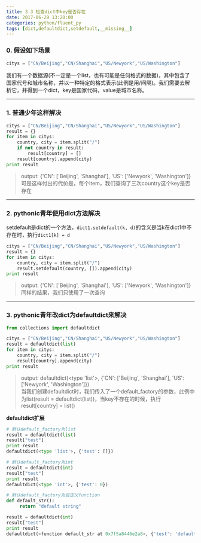 ```yaml
---
title: 3.3 检查dict中key是否存在
date: 2017-06-29 13:20:00
categories: python/fluent_py
tags: [dict,defaultdict,setdefault,__missing__]
---
```


### 0. 假设如下场景
``` python
citys = ["CN/Beijing","CN/Shanghai","US/Newyork","US/Washington"]
```
我们有一个数据源(不一定是一个list，也有可能是任何格式的数据)，其中包含了国家代号和城市名称，并以一种特定的格式表示(此例是用/间隔)。我们需要去解析它，并得到一个dict，key是国家代码，value是城市名称。

---

### 1. 普通少年这样解决
``` python
citys = ["CN/Beijing","CN/Shanghai","US/Newyork","US/Washington"]
result = {}
for item in citys:
    country, city = item.split("/")
    if not country in result:
        result[country] = []
    result[country].append(city)
print result
```
> output: {'CN': ['Beijing', 'Shanghai'], 'US': ['Newyork', 'Washington']}  
可是这样付出的代价是，每个item，我们查询了三次country这个key是否存在

---

### 2. pythonic青年使用dict方法解决
setdefault是dict的一个方法，`dict1.setdefault(k, d)`的含义是当k在dict1中不存在时，执行`dict1[k] = d`

``` python
citys = ["CN/Beijing","CN/Shanghai","US/Newyork","US/Washington"]
result = {}
for item in citys:
    country, city = item.split("/")
    result.setdefault(country, []).append(city)
print result
```
> output: {'CN': ['Beijing', 'Shanghai'], 'US': ['Newyork', 'Washington']}  
同样的结果，我们只使用了一次查询

---

### 3. pythonic青年改dict为defaultdict来解决
``` python
from collections import defaultdict

citys = ["CN/Beijing","CN/Shanghai","US/Newyork","US/Washington"]
result = defaultdict(list)
for item in citys:
    country, city = item.split("/")
    result[country].append(city)
print result
```
> output: defaultdict(<type 'list'>, {'CN': ['Beijing', 'Shanghai'], 'US': ['Newyork', 'Washington']})  
当我们创建defaultdict时，我们传入了一个default_factory的参数，此例中为list(result = defaultdict(list))，当key不存在的时候，执行result[country] = list()  

**defaultdict扩展**
``` python
# 默认default_factory为list
result = defaultdict(list)
result["test"]
print result
defaultdict(<type 'list'>, {'test': []})

# 默认default_factory为int
result = defaultdict(int)
result["test"]
print result
defaultdict(<type 'int'>, {'test': 0})

# 默认default_factory为自定义function
def default_str():
     return "default string"

result = defaultdict(int)
result["test"]
print result
defaultdict(<function default_str at 0x7f5a8446e2a8>, {'test': 'default string'})
```
